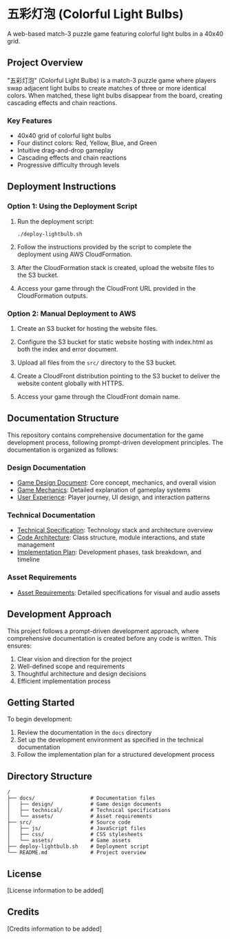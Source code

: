 # 五彩灯泡 (Colorful Light Bulbs)

A web-based match-3 puzzle game featuring colorful light bulbs in a 40x40 grid.

## Project Overview

"五彩灯泡" (Colorful Light Bulbs) is a match-3 puzzle game where players swap adjacent light bulbs to create matches of three or more identical colors. When matched, these light bulbs disappear from the board, creating cascading effects and chain reactions.

### Key Features

- 40x40 grid of colorful light bulbs
- Four distinct colors: Red, Yellow, Blue, and Green
- Intuitive drag-and-drop gameplay
- Cascading effects and chain reactions
- Progressive difficulty through levels

## Deployment Instructions

### Option 1: Using the Deployment Script

1. Run the deployment script:
   ```
   ./deploy-lightbulb.sh
   ```

2. Follow the instructions provided by the script to complete the deployment using AWS CloudFormation.

3. After the CloudFormation stack is created, upload the website files to the S3 bucket.

4. Access your game through the CloudFront URL provided in the CloudFormation outputs.

### Option 2: Manual Deployment to AWS

1. Create an S3 bucket for hosting the website files.

2. Configure the S3 bucket for static website hosting with index.html as both the index and error document.

3. Upload all files from the `src/` directory to the S3 bucket.

4. Create a CloudFront distribution pointing to the S3 bucket to deliver the website content globally with HTTPS.

5. Access your game through the CloudFront domain name.

## Documentation Structure

This repository contains comprehensive documentation for the game development process, following prompt-driven development principles. The documentation is organized as follows:

### Design Documentation

- [Game Design Document](docs/design/game_design_document.md): Core concept, mechanics, and overall vision
- [Game Mechanics](docs/design/game_mechanics.md): Detailed explanation of gameplay systems
- [User Experience](docs/design/user_experience.md): Player journey, UI design, and interaction patterns

### Technical Documentation

- [Technical Specification](docs/technical/technical_specification.md): Technology stack and architecture overview
- [Code Architecture](docs/technical/code_architecture.md): Class structure, module interactions, and state management
- [Implementation Plan](docs/technical/implementation_plan.md): Development phases, task breakdown, and timeline

### Asset Requirements

- [Asset Requirements](docs/assets/asset_requirements.md): Detailed specifications for visual and audio assets

## Development Approach

This project follows a prompt-driven development approach, where comprehensive documentation is created before any code is written. This ensures:

1. Clear vision and direction for the project
2. Well-defined scope and requirements
3. Thoughtful architecture and design decisions
4. Efficient implementation process

## Getting Started

To begin development:

1. Review the documentation in the `docs` directory
2. Set up the development environment as specified in the technical documentation
3. Follow the implementation plan for a structured development process

## Directory Structure

```
/
├── docs/                  # Documentation files
│   ├── design/            # Game design documents
│   ├── technical/         # Technical specifications
│   └── assets/            # Asset requirements
├── src/                   # Source code
│   ├── js/                # JavaScript files
│   ├── css/               # CSS stylesheets
│   └── assets/            # Game assets
├── deploy-lightbulb.sh    # Deployment script
└── README.md              # Project overview
```

## License

[License information to be added]

## Credits

[Credits information to be added]
